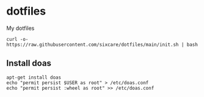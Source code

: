 # dotfiles

My dotfiles 

```console-session
curl -o- https://raw.githubusercontent.com/sixcare/dotfiles/main/init.sh | bash
```

## Install doas
```console-session
apt-get install doas
echo "permit persist $USER as root" > /etc/doas.conf
echo "permit persist :wheel as root" >> /etc/doas.conf
```
